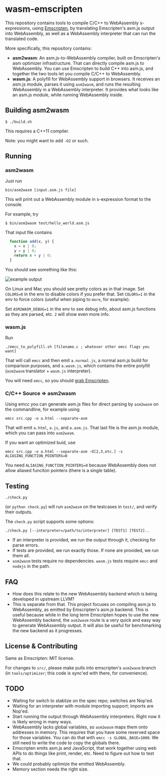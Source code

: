 # wasm-emscripten

This repository contains tools to compile C/C++ to WebAssembly s-expressions, using [Emscripten](http://emscripten.org/), by translating Emscripten's asm.js output into WebAssembly, as well as a WebAssembly interpreter that can run the translated code.

More specifically, this repository contains:

 * **asm2wasm**: An asm.js-to-WebAssembly compiler, built on Emscripten's asm optimizer infrastructure. That can directly compile asm.js to WebAssembly. You can use Emscripten to build C++ into asm.js, and together the two tools let you compile C/C++ to WebAssembly.
 * **wasm.js**: A polyfill for WebAssembly support in browsers. It receives an asm.js module, parses it using `asm2wasm`, and runs the resulting WebAssembly in a WebAssembly interpreter. It provides what looks like an asm.js module, while running WebAssembly inside.

## Building asm2wasm

```
$ ./build.sh
```

This requires a C++11 compiler.

Note: you might want to add `-O2` or such.

## Running

### asm2wasm

Just run

```
bin/asm2wasm [input.asm.js file]
```

This will print out a WebAssembly module in s-expression format to the console.

For example, try

```
$ bin/asm2wasm test/hello_world.asm.js
```

That input file contains

```javascript
  function add(x, y) {
    x = x | 0;
    y = y | 0;
    return x + y | 0;
  }
```

You should see something like this:

![example output](https://raw.github.com/WebAssembly/wasm-emscripten/master/media/example.png)

On Linux and Mac you should see pretty colors as in that image. Set `COLORS=0` in the env to disable colors if you prefer that. Set `COLORS=1` in the env to force colors (useful when piping to `more`, for example).

Set `ASM2WASM_DEBUG=1` in the env to see debug info, about asm.js functions as they are parsed, etc. `2` will show even more info.

### wasm.js

Run

```
./emcc_to_polyfill.sh [filename.c ; whatever other emcc flags you want]
```

That will call `emcc` and then emit `a.normal.js`, a normal asm.js build for comparison purposes, and `a.wasm.js`, which contains the entire polyfill (`asm2wasm` translator + `wasm.js` interpreter).

You will need `emcc`, so you should [grab Emscripten](http://kripken.github.io/emscripten-site/docs/getting_started/downloads.html).

### C/C++ Source => asm2wasm

Using emcc you can generate asm.js files for direct parsing by `asm2wasm` on the commandline, for example using

```
emcc src.cpp -o a.html --separate-asm
```

That will emit `a.html`, `a.js`, and `a.asm.js`. That last file is the asm.js module, which you can pass into `asm2wasm`.

If you want an optimized buid, use

```
emcc src.cpp -o a.html --separate-asm -O[2,3,etc.] -s ALIASING_FUNCTION_POINTERS=0
```

You need `ALIASING_FUNCTION_POINTERS=0` because WebAssembly does not allow aliased funciton pointers (there is a single table).

## Testing

```
./check.py
```

(or `python check.py`) will run `asm2wasm` on the testcases in `test/`, and verify their outputs.

The `check.py` script supports some options:

```
./check.py [--interpreter=/path/to/interpreter] [TEST1] [TEST2]..
```

 * If an interpreter is provided, we run the output through it, checking for parse errors.
 * If tests are provided, we run exactly those. If none are provided, we run them all.
 * `asm2wasm` tests require no dependencies. `wasm.js` tests require `emcc` and `nodejs` in the path.

## FAQ

 * How does this relate to the new WebAssembly backend which is being developed in upstream LLVM?
  * This is separate from that. This project focuses on compiling asm.js to WebAssembly, as emitted by Emscripten's asm.js backend. This is useful because while in the long term Emscripten hopes to use the new WebAssembly backend, the `asm2wasm` route is a very quick and easy way to generate WebAssembly output. It will also be useful for benchmarking the new backend as it progresses.

## License & Contributing

Same as Emscripten: MIT license.

For changes to `src/`, please make pulls into emscripten's `asm2wasm` branch (in `tools/optimizer`; this code is sync'ed with there, for convenience).

## TODO

 * Waiting for switch to stablize on the spec repo; switches are Nop'ed.
 * Waiting for an interpreter with module importing support; imports are Nop'ed.
 * Start running the output through WebAssembly interpreters. Right now it is likely wrong in many ways.
 * WebAssembly lacks global variables, so `asm2wasm` maps them onto addresses in memory. This requires that you have some reserved space for those variables. You can do that with `emcc -s GLOBAL_BASE=1000`. We still need to write the code to copy the globals there.
 * Emscripten emits asm.js and JavaScript, that work together using web APIs to do things like print, render, etc. Need to figure out how to test that.
 * We could probably optimize the emitted WebAssembly.
 * Memory section needs the right size.

